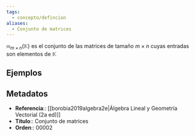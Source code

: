```yaml
---
tags:
  - concepto/defincion
aliases:
  - Conjunto de matrices
---
```

$\mathfrak{m}_{m \times n}(\mathbb{K})$ es el conjunto de las matrices de tamaño $m \times n$ cuyas entradas son elementos de $\mathbb{K}$

## Ejemplos

## Metadatos
- **Referencia**:: [[borobia2019algebra2e|Álgebra Lineal y Geometría Vectorial (2a ed)]]
- **Título**:: Conjunto de matrices
- **Orden**:: 00002
